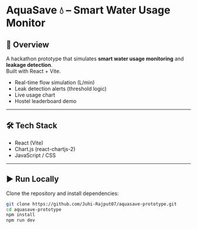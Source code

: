 # AquaSave 💧 – Smart Water Usage Monitor

## 🚀 Overview
A hackathon prototype that simulates **smart water usage monitoring** and **leakage detection**.  
Built with React + Vite.

- Real-time flow simulation (L/min)
- Leak detection alerts (threshold logic)
- Live usage chart
- Hostel leaderboard demo

---

## 🛠 Tech Stack
- React (Vite)
- Chart.js (react-chartjs-2)
- JavaScript / CSS

---

## ▶️ Run Locally
Clone the repository and install dependencies:

```bash
git clone https://github.com/Juhi-Rajput07/aquasave-prototype.git
cd aquasave-prototype
npm install
npm run dev

